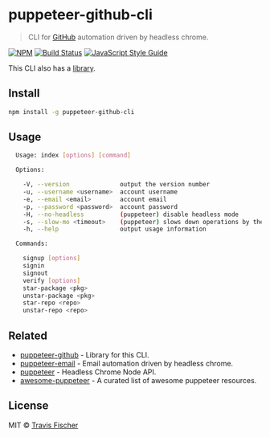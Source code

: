 # puppeteer-github-cli

> CLI for [GitHub](https://github.com) automation driven by headless chrome.

[![NPM](https://img.shields.io/npm/v/puppeteer-github-cli.svg)](https://www.npmjs.com/package/puppeteer-github-cli) [![Build Status](https://travis-ci.com/transitive-bullshit/puppeteer-github-cli.svg?branch=master)](https://travis-ci.com/transitive-bullshit/puppeteer-github-cli) [![JavaScript Style Guide](https://img.shields.io/badge/code_style-standard-brightgreen.svg)](https://standardjs.com)

This CLI also has a [library](https://github.com/transitive-bullshit/puppeteer-github).

## Install

```bash
npm install -g puppeteer-github-cli
```

## Usage

```bash
  Usage: index [options] [command]

  Options:

    -V, --version              output the version number
    -u, --username <username>  account username
    -e, --email <email>        account email
    -p, --password <password>  account password
    -H, --no-headless          (puppeteer) disable headless mode
    -s, --slow-mo <timeout>    (puppeteer) slows down operations by the given ms (default: 0)
    -h, --help                 output usage information

  Commands:

    signup [options]
    signin
    signout
    verify [options]
    star-package <pkg>
    unstar-package <pkg>
    star-repo <repo>
    unstar-repo <repo>
```

## Related

-   [puppeteer-github](https://github.com/transitive-bullshit/puppeteer-github) - Library for this CLI.
-   [puppeteer-email](https://github.com/transitive-bullshit/puppeteer-email) - Email automation driven by headless chrome.
-   [puppeteer](https://github.com/GoogleChrome/puppeteer) - Headless Chrome Node API.
-   [awesome-puppeteer](https://github.com/transitive-bullshit/awesome-puppeteer) - A curated list of awesome puppeteer resources.

## License

MIT © [Travis Fischer](https://github.com/transitive-bullshit)
